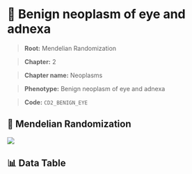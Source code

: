 # 🧪 Benign neoplasm of eye and adnexa

> **Root:** Mendelian Randomization

> **Chapter:** 2  

> **Chapter name:** Neoplasms

> **Phenotype:** Benign neoplasm of eye and adnexa  

> **Code:** `CD2_BENIGN_EYE`

## 🧬 Mendelian Randomization  

<img src="/MR/Figures/Forward/CD2_BENIGN_EYE.png"/>

## 📊 Data Table

<CsvTableMRF src="/MR/Data/Forward/CD2_BENIGN_EYE.csv"/>
